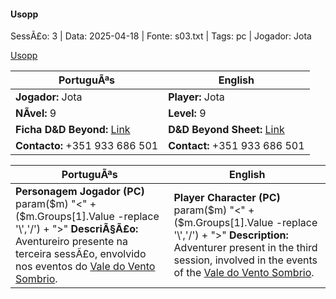 ﻿#### Usopp

SessÃ£o: 3 | Data: 2025-04-18 | Fonte: s03.txt | Tags: pc | Jogador: Jota

[Usopp](usopp.png)

| PortuguÃªs | English |
|-----------|---------|
| **Jogador:** Jota | **Player:** Jota |
| **NÃ­vel:** 9 | **Level:** 9 |
| **Ficha D&D Beyond:** [Link](https://www.dndbeyond.com/characters/139380083) | **D&D Beyond Sheet:** [Link](https://www.dndbeyond.com/characters/139380083) |
| **Contacto:** +351 933 686 501 | **Contact:** +351 933 686 501 |

| PortuguÃªs | English |
|-----------|---------|
| **Personagem Jogador (PC)** param($m) "<" + ($m.Groups[1].Value -replace '\\','/') + ">" **DescriÃ§Ã£o:** Aventureiro presente na terceira sessÃ£o, envolvido nos eventos do [Vale do Vento Sombrio](vale_do_vento_sombrio.md). | **Player Character (PC)** param($m) "<" + ($m.Groups[1].Value -replace '\\','/') + ">" **Description:** Adventurer present in the third session, involved in the events of the [Vale do Vento Sombrio](vale_do_vento_sombrio.md). |







